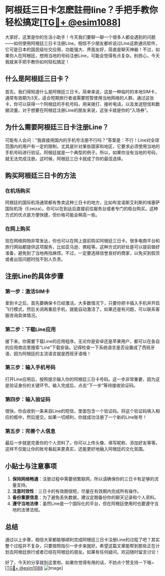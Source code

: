 # 阿根廷三日卡怎麽註冊line？手把手教你轻松搞定[[TG💪+ @esim1088](https://t.me/s/esim1088)]

大家好，这里是你的生活小助手！今天我们要聊一聊一个很多人都会遇到的问题——如何使用阿根廷三日卡注册Line。相信不少朋友都听说过Line这款通讯软件，它可是日本的国民级社交应用，功能强大、界面友好，简直是聊天神器！不过，如果你人在阿根廷，想用当地的号码注册Line，可能会觉得有点复杂。别担心，今天我就来手把手教你如何轻松搞定！

## 什么是阿根廷三日卡？

首先，我们得知道什么是阿根廷三日卡。简单来说，这是一种临时的本地SIM卡，通常有效期为3天，适合短期旅行者或需要短暂使用当地网络的人群。通过这张卡，你可以获得一个阿根廷的手机号码，用来拨打、接听电话，以及发送短信和数据流量。对于想要在阿根廷注册Line的朋友来说，这张卡就是你的“入场券”。

## 为什么需要阿根廷三日卡注册Line？

可能有人会问：“我直接用国内的手机号注册不行吗？”答案是：不行！Line对全球范围内的用户有一定的限制，尤其是针对某些国家和地区，它要求必须使用当地的手机号码进行验证。阿根廷就是一个典型的例子。所以，如果你没有当地的号码，就无法完成注册。这时候，阿根廷三日卡就成了你的最佳选择。

## 购买阿根廷三日卡的方法

### 在机场购买

阿根廷的国际机场通常都有售卖这种三日卡的地方，比如布宜诺斯艾利斯的埃塞萨国际机场（Ezeiza）。你可以在到达后直接前往服务台或者专门的柜台购买。这种方式的优点是方便快捷，但价格可能会稍高一些。

### 在网上购买

现在网络购物非常发达，你也可以在网上提前购买阿根廷三日卡。很多电商平台和旅行网站都提供这项服务，比如亚马逊、携程等。这种方式的好处是可以提前做好准备，避免到了当地再找麻烦。不过，一定要选择信誉良好的商家，以免买到假货或者出现问题时找不到人负责。

## 注册Line的具体步骤

### 第一步：激活SIM卡

拿到卡之后，首先要确保卡已经激活。大多数情况下，只要你把卡插入手机并开启飞行模式，然后关闭再重启手机，就能自动激活了。如果还是有问题，可以联系客服咨询具体情况。

### 第二步：下载Line应用

接下来，你需要下载Line的应用程序。无论你是安卓还是苹果用户，都可以在各自的应用商店里搜索“Line”下载安装。记得检查一下系统语言是否设置成了西班牙语，因为阿根廷的主流语言就是西班牙语哦！

### 第三步：输入手机号码

打开Line应用后，按照提示输入你的阿根廷三日卡号码。这一步非常重要，因为这是验证身份的关键环节。输入完成后，点击“下一步”等待接收验证码。

### 第四步：输入验证码

很快，你会收到一条来自Line的短信，里面包含一个验证码。将这个验证码填入相应的框中，然后提交。如果一切顺利，你就成功注册了一个新的Line账号！

### 第五步：完善个人信息

最后一步就是完善你的个人资料了。你可以上传头像、填写昵称、添加好友等等。这样不仅能让你的账号看起来更真实，还能更好地融入阿根廷的文化氛围。

## 小贴士与注意事项

1. **保持网络畅通**：注册过程中需要频繁联网，所以请确保你的三日卡有足够的流量支持。
2. **注意时效性**：三日卡的有效期很短，尽量在有效期内完成所有操作。
3. **备份重要信息**：为了避免丢失数据，建议定期备份你的聊天记录和个人资料。
4. **遵守当地法律**：虽然Line是一个国际化的平台，但在阿根廷使用时也要遵守当地的法律法规。

## 总结

通过以上步骤，相信大家都能够顺利完成阿根廷三日卡注册Line的过程了吧？其实整个过程并不复杂，只要按照指引一步步来就好。希望这篇文章能帮到那些正在计划去阿根廷旅行或者已经在阿根廷的朋友。如果有任何疑问，欢迎随时留言讨论！

好了，今天的分享就到这里啦。如果你觉得有用的话，不妨点个赞支持一下哦~ [[TG💪+ @esim1088](https://t.me/s/esim1088) ![Image](https://i.postimg.cc/4NQfJmqS/Snipaste-2025-05-13-00-14-12.png)]